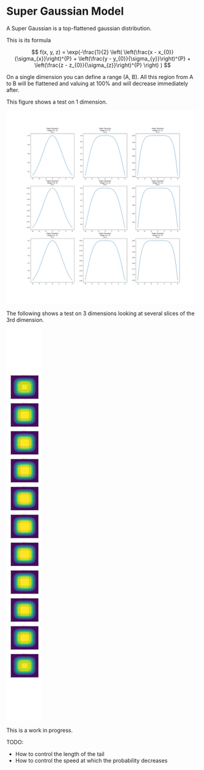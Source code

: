 # Super Gaussian Model

A Super Gaussian is a top-flattened gaussian distribution.

This is its formula

$$
f(x, y, z) = \exp(-\frac{1}{2} \left( \left(\frac{x - x_{0}}{\sigma_{x}}\right)^{P} + \left(\frac{y - y_{0}}{\sigma_{y}}\right)^{P} + \left(\frac{z - z_{0}}{\sigma_{z}}\right)^{P} \right) )
$$

On a single dimension you can define a range (A, B). All this region from A to B will be flattened and valuing at 100% and will decrease immediately after.


This figure shows a test on 1 dimension.

![1-dimensional-test](tmp/figures/sg_1d_test.png)

The following shows a test on 3 dimensions looking at several slices of the 3rd dimension.

![3-dimensional-test](tmp/figures/3DSuperGaussianSim.png)

This is a work in progress.

TODO:
- How to control the length of the tail
- How to control the speed at which the probability decreases
